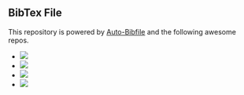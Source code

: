 ## BibTex File
This repository is powered by [Auto-Bibfile](https://github.com/wutong8023/Auto-Bibfile.git) and the following awesome repos.


- [![](https://img.shields.io/badge/Awesome_Continual_Learning-yello)](https://github.com/wutong8023/Awesome_Continual_Learning.git)
- [![](https://img.shields.io/badge/Awesome_Few_Shot_learning-green)](https://github.com/wutong8023/Awesome_Few_Shot_Learning.git)
- [![](https://img.shields.io/badge/Awesome_Information_Extraction-blue)](https://github.com/wutong8023/Awesome_Information_Extraction.git)
- [![](https://img.shields.io/badge/Awesome_Ideas-red)](https://github.com/wutong8023/Awesome_Ideas.git)